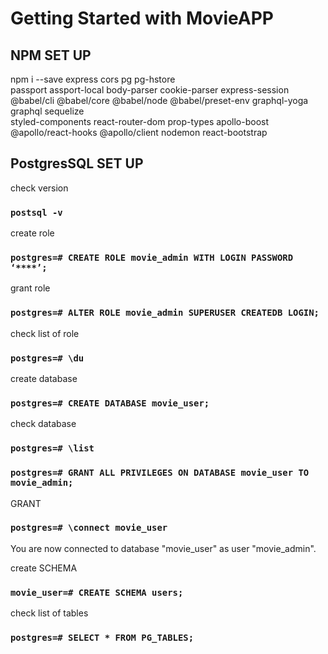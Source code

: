 # Getting Started with MovieAPP

## NPM SET UP

npm i --save
express
cors
pg
pg-hstore  
passport
assport-local
body-parser
cookie-parser
express-session
@babel/cli
@babel/core
@babel/node
@babel/preset-env
graphql-yoga
graphql
sequelize  
styled-components
react-router-dom
prop-types
apollo-boost
@apollo/react-hooks
@apollo/client
nodemon
react-bootstrap

## PostgresSQL SET UP

check version

### `postsql -v`

create role

### `postgres=# CREATE ROLE movie_admin WITH LOGIN PASSWORD ‘****’;`

grant role

### `postgres=# ALTER ROLE movie_admin SUPERUSER CREATEDB LOGIN;`

check list of role

### `postgres=# \du`

create database

### `postgres=# CREATE DATABASE movie_user;`

check database

### `postgres=# \list`

### `postgres=# GRANT ALL PRIVILEGES ON DATABASE movie_user TO movie_admin;`

GRANT

### `postgres=# \connect movie_user`

You are now connected to database "movie_user" as user "movie_admin".

create SCHEMA

### `movie_user=# CREATE SCHEMA users;`

check list of tables

### `postgres=# SELECT * FROM PG_TABLES;`
